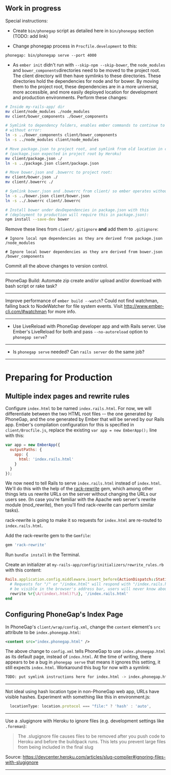 Work in progress
----------------

Special instructions:

- Create `bin/phonegap` script as detailed here in `bin/phonegap` section (TODO: add link)

- Change phonegap process in `Procfile.development` to this:
```
phonegap: bin/phonegap serve --port 4000
```

- As `ember init` didn't run with `--skip-npm --skip-bower`, the `node_modules` and `bower_components`directories need to be moved to the project root. The client directory will then have symlinks to these directories. These directories hold the dependencies for node and for bower. By moving them to the project root, these dependencies are in a more universal, more accessible, and more easily deployed location for development and production environments. Perform these changes:

```bash
# Inside my-rails-app/ dir
mv client/node_modules ./node_modules
mv client/bower_components ./bower_components

# Symlink to dependency folders, enables ember commands to continue to operate
# without error:
ln -s ../bower_components client/bower_components
ln -s ../node_modules client/node_modules

# Move package.json to project root, and symlink from old location in client/:
# (package.json expected in project root by Heroku)
mv client/package.json ./
ln -s ../package.json client/package.json

# Move bower.json and .bowerrc to project root:
mv client/bower.json ./
mv client/.bowerrc ./

# Symlink bower.json and .bowerrc from client/ so ember operates without error:
ln -s ../bower.json client/bower.json
ln -s ../.bowerrc client/.bowerrc

# Install bower under devDependencies in package.json with this
# (deployment to production will require this in package.json):
npm install --save-dev bower
```

Remove these lines from `client/.gitignore` **and** add them to `.gitignore`:
```
# Ignore local npm dependencies as they are derived from package.json
/node_modules

# Ignore local bower dependencies as they are derived from bower.json
/bower_components
```

Commit all the above changes to version control.

---

PhoneGap Build: Automate zip create and/or upload and/or download with bash script or rake task?

---

Improve performance of `ember build --watch`? Could not find watchman, falling back to NodeWatcher for file system events. Visit http://www.ember-cli.com/#watchman for more info.

---

- Use LiveReload with PhoneGap developer app and with Rails server. Use Ember's LiveReload for both and pass `--no-autoreload` option to `phonegap serve`?

---

- Is `phonegap serve` needed? Can `rails server` do the same job?

---

# Preparing for Production

## Multiple index pages and rewrite rules

Configure `index.html` to be named `index.rails.html`. For now, we will differentiate between the two HTML root files -- the one generated by PhoneGap, and the one generated by Ember that will be served by our Rails app. Ember's compilation configuration for this is specified in `client/Brocfile.js`, replace the existing `var app = new EmberApp();` line with this:

```javascript
var app = new EmberApp({
  outputPaths: {
    app: {
      html: 'index.rails.html'
    }
  }
});
```

We now need to tell Rails to serve `index.rails.html` instead of `index.html`. We'll do this with the help of the [rack-rewrite](https://github.com/jtrupiano/rack-rewrite) gem, which among other things lets us rewrite URLs on the server without changing the URLs our users see. (In case you're familiar with the Apache web server's rewrite module (mod_rewrite), then you'll find rack-rewrite can perform similar tasks).

rack-rewrite is going to make it so requests for `index.html` are re-routed to `index.rails.html`.

Add the rack-rewrite gem to the `Gemfile`:

```ruby
gem 'rack-rewrite'
```

Run `bundle install` in the Terminal.

Create an initializer at `my-rails-app/config/initializers/rewrite_rules.rb` with this content:

```ruby
Rails.application.config.middleware.insert_before(ActionDispatch::Static, Rack::Rewrite) do
  # Requests for "/" or "/index.html" will respond with "/index.rails.html". This won't
  # be visible in the browser's address bar, users will never know about it.
  rewrite %r{\A/(index\.html)?\z}, '/index.rails.html'
end
```

## Configuring PhoneGap's Index Page

In PhoneGap's `client/wrap/config.xml`, change the `content` element's `src` attribute to be `index.phonegap.html`:

```xml
<content src="index.phonegap.html" />
```

The above change to `config.xml` tells PhoneGap to use `index.phonegap.html` as its default page, instead of `index.html`. At the time of writing, there appears to be a bug in `phonegap serve` that means it ignores this setting, it still expects `index.html`. Workaround this bug for now with a symlink:

```bash
TODO: put symlink instructions here for index.html -> index.phonegap.html
```
---

Not ideal using hash location type in non-PhoneGap web app, URLs have visible hashes. Experiment with something like this in environment.js:

```javascript
  locationType: location.protocol === "file:" ? 'hash' : 'auto',
```
---

Use a .slugignore with Heroku to ignore files (e.g. development settings like `.foreman`):

> The .slugignore file causes files to be removed after you push code to Heroku and before the buildpack runs. This lets you prevent large files from being included in the final slug

Source: https://devcenter.heroku.com/articles/slug-compiler#ignoring-files-with-slugignore

---
